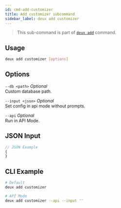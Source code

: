 ```yaml
---
id: cmd-add-customizer
title: Add customizer subcommand
sidebar_label: deux add customizer
---
```



> This sub-command is part of [`deux add`](cmd-add.html) command.

## Usage
```bash
deux add customizer [options]
```

## Options
`--db <path>` *Optional*  
Custom database path.

`--input <json>` *Optional*  
Set config in api mode without prompts.

`--api` *Optional*  
Run in API Mode.

## JSON Input
```javascript 
// JSON Example
{
}
```

## CLI Example
```bash
# Default
deux add customizer

# API Mode
deux add customizer --api --input ''
```
